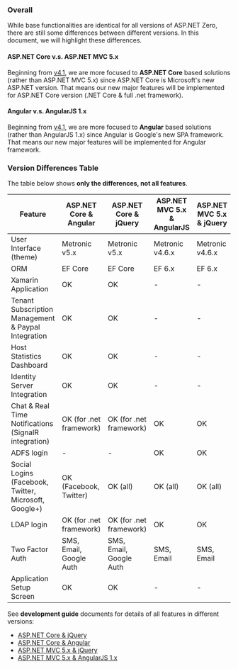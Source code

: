 ### Overall

While base functionalities are identical for all versions of ASP.NET
Zero, there are still some differences between different versions. In
this document, we will highlight these differences.

#### ASP.NET Core v.s. ASP.NET MVC 5.x

Beginning from [v4.1](Change-Logs.md), we are more focused to
**ASP.NET Core** based solutions (rather than ASP.NET MVC 5.x) since
ASP.NET Core is Microsoft's new ASP.NET version. That means our new
major features will be implemented for ASP.NET Core version (.NET Core &
full .net framework).

#### Angular v.s. AngularJS 1.x

Beginning from [v4.1](Change-Logs.md), we are more focused to
**Angular** based solutions (rather than AngularJS 1.x) since Angular is
Google's new SPA framework. That means our new major features will be
implemented for Angular framework.

### Version Differences Table

The table below shows **only the differences, not all features**.

| Feature                                  | ASP.NET Core & Angular  | ASP.NET Core & jQuery   | ASP.NET MVC 5.x & AngularJS | ASP.NET MVC 5.x & jQuery |
| ---------------------------------------- | ----------------------- | ----------------------- | --------------------------- | ------------------------ |
| User Interface (theme)                   | Metronic v5.x           | Metronic v5.x           | Metronic v4.6.x             | Metronic v4.6.x          |
| ORM                                      | EF Core                 | EF Core                 | EF 6.x                      | EF 6.x                   |
| Xamarin Application                      | OK                      | OK                      | -                           | -                        |
| Tenant Subscription Management & Paypal Integration | OK                      | OK                      | -                           | -                        |
| Host Statistics Dashboard                | OK                      | OK                      | -                           | -                        |
| Identity Server Integration              | OK                      | OK                      | -                           | -                        |
| Chat & Real Time Notifications (SignalR integration) | OK (for .net framework) | OK (for .net framework) | OK                          | OK                       |
| ADFS login                               | -                       | -                       | OK                          | OK                       |
| Social Logins (Facebook, Twitter, Microsoft, Google+) | OK (Facebook, Twitter)  | OK (all)                | OK (all)                    | OK (all)                 |
| LDAP login                               | OK (for .net framework) | OK (for .net framework) | OK                          | OK                       |
| Two Factor Auth                          | SMS, Email, Google Auth | SMS, Email, Google Auth | SMS, Email                  | SMS, Email               |
| Application Setup Screen                 | OK                      | OK                      | -                           | -                        |


See **development guide** documents for details of all features in
different versions:

-   [ASP.NET Core & jQuery](Development-Guide-Core.md)
-   [ASP.NET Core & Angular](Development-Guide-Angular.md)
-   [ASP.NET MVC 5.x & jQuery](Development-Guide-Mvc-Angularjs.md)
-   [ASP.NET MVC 5.x & AngularJS 1.x](Development-Guide-Mvc-Angularjs.md)
